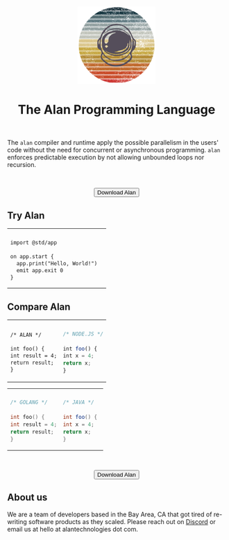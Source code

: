 &nbsp;

<center>
  <img src="alan-logo.png" alt="drawing" width="180"/>
  <h1 style="color: var(--title);">The Alan Programming Language</h1>
</center>

&nbsp;

The `alan` compiler and runtime apply the possible parallelism in the users' code without the need for concurrent or asynchronous programming.
`alan` enforces predictable execution by not allowing unbounded loops nor recursion.

&nbsp;

<center>
  <button onclick="window.location.href='https://github.com/alantech/alan'" class="cta-button">Download Alan</button>
</center>

## Try Alan

<table style="width: 100%;">
<tr>
<th></th>
<th></th>
</tr>
<tr>
<td>

```rust,editable,ignore,mdbook-runnable
import @std/app

on app.start {
  app.print("Hello, World!")
  emit app.exit 0
}
```

</td>
</table>

## Compare Alan

<table style="width: 100%;">
<tr>
<th></th>
<th></th>
</tr>
<tr>
<td>

```rust,ignore
/* ALAN */

int foo() {
int result = 4;
return result;
}
```

</td>
<td>

```javascript
/* NODE.JS */

int foo() {
int x = 4;
return x;
}
```

</td>
</tr>
</table>

<table style="width: 100%;">
<tr>
<th></th>
<th></th>
</tr>
<tr>
<td>

```go
/* GOLANG */

int foo() {
int result = 4;
return result;
}
```

</td>
<td>

```java
/* JAVA */

int foo() { 
int x = 4;
return x;
}
```

</td>
</tr>
</table>

&nbsp;

<center>
  <button onclick="window.location.href='https://github.com/alantech/alan'" class="cta-button">Download Alan</button>
</center>

## About us

We are a team of developers based in the Bay Area, CA that got tired of re-writing software products as they scaled.
Please reach out on [Discord](https://discord.gg/XatB9we) or email us at hello at alantechnologies dot com.